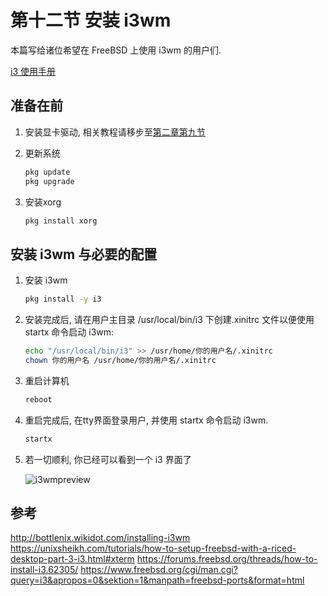 # 第十二节 安装 i3wm

本篇写给诸位希望在 FreeBSD 上使用 i3wm 的用户们.

[i3 使用手册](https://www.freebsd.org/cgi/man.cgi?query=i3&apropos=0&sektion=1&manpath=freebsd-ports&format=html)

## 准备在前

1. 安装显卡驱动, 相关教程请移步至[第二章第九节](../di-er-zhang-an-zhuang-freebsd/di-jiu-jie-wu-li-ji-xia-xian-ka-de-pei-zhi)

2. 更新系统

    ```sh
    pkg update
    pkg upgrade
    ```

3. 安装xorg

    ```sh
    pkg install xorg
    ```

## 安装 i3wm 与必要的配置

1. 安装 i3wm

    ```sh
    pkg install -y i3
    ```

2. 安装完成后, 请在用户主目录 /usr/local/bin/i3 下创建.xinitrc 文件以便使用 startx 命令启动 i3wm:

    ```sh
    echo "/usr/local/bin/i3" >> /usr/home/你的用户名/.xinitrc
    chown 你的用户名 /usr/home/你的用户名/.xinitrc
    ```

3. 重启计算机

    ```sh
    reboot
    ```

4. 重启完成后, 在tty界面登录用户, 并使用 startx 命令启动 i3wm.

    ```sh
    startx
    ```

5. 若一切顺利, 你已经可以看到一个 i3 界面了

    ![i3wmpreview](https://raw.githubusercontent.com/isNijikawa/isNijikawa/main/asset/i3wm_preview.png)

## 参考

<http://bottlenix.wikidot.com/installing-i3wm>
<https://unixsheikh.com/tutorials/how-to-setup-freebsd-with-a-riced-desktop-part-3-i3.html#xterm>
<https://forums.freebsd.org/threads/how-to-install-i3.62305/>
<https://www.freebsd.org/cgi/man.cgi?query=i3&apropos=0&sektion=1&manpath=freebsd-ports&format=html>
